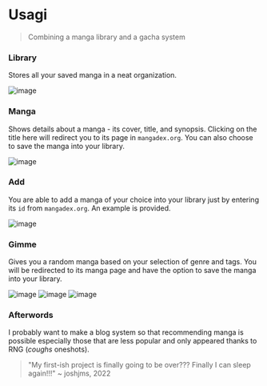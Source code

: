# Usagi
> Combining a manga library and a gacha system

### Library
Stores all your saved manga in a neat organization.

![image](https://user-images.githubusercontent.com/83194022/166289205-2496476b-c4a8-4c5c-950f-eec77748fa6f.png)

### Manga
Shows details about a manga - its cover, title, and synopsis. Clicking on the title here will redirect you to its page in `mangadex.org`. You can also choose to save the manga into your library.

![image](https://user-images.githubusercontent.com/83194022/166289580-2007dbef-55e2-4436-aa86-8db2754d6fd1.png)

### Add
You are able to add a manga of your choice into your library just by entering its `id` from `mangadex.org`. An example is provided.

![image](https://user-images.githubusercontent.com/83194022/166289763-09b8d489-5a03-4aef-b09d-987d2b98e8fd.png)

### Gimme
Gives you a random manga based on your selection of genre and tags. You will be redirected to its manga page and have the option to save the manga into your library.

![image](https://user-images.githubusercontent.com/83194022/166289913-29e5faaa-cb7a-433e-af8e-2f7605436657.png)
![image](https://user-images.githubusercontent.com/83194022/166289965-4de77cb5-f60c-4255-948c-2b6f666c0786.png)
![image](https://user-images.githubusercontent.com/83194022/166291841-87439e37-dc53-4c42-b1d4-c0dd210a84b1.png)

### Afterwords
I probably want to make a blog system so that recommending manga is possible especially those that are less popular and only appeared thanks to RNG (*coughs* oneshots).

> "My first-ish project is finally going to be over??? Finally I can sleep again!!!"
> ~ joshjms, 2022
